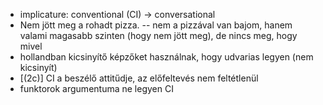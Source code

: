 * implicature: conventional (CI) $\rightarrow$ conversational 
* Nem jött meg a rohadt pizza. -- nem a pizzával van bajom, hanem valami magasabb szinten (hogy nem jött meg), de nincs meg, hogy mivel
* hollandban kicsinyítő képzőket használnak, hogy udvarias legyen (nem kicsinyít)
* [(2c)] CI a beszélő attitűdje, az előfeltevés nem feltétlenül
* funktorok argumentuma ne legyen CI
